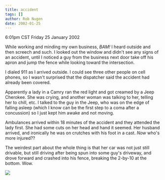 ```yaml
---
title: accident
tags: []
author: Rob Nugen
date: 2002-01-25
---
```


<title></title>
<p class=date>6:01pm CST Friday 25 January 2002</p>

<p>While working and minding my own business, <em>BAM!</em> I heard
outside and then screech and such.  I looked out the window and didn't
see any signs of an accident, until I noticed a guy from the business
next door take off his apron and jump the fence while looking toward
the intersection.</p>

<p>I dialed 911 as I arrived outside.  I could see three other people
on cell phones, so I wasn't surprised that the dispatcher said the
accident had already been covered.</p>

<p>Apparently a lady in a Camry ran the red light and got creamed by a
Jeep Cherokee.  She was crying, and another woman was talking to her,
telling her to chill, etc.  I talked to the guy in the Jeep, who was
on the edge of falling asleep (which I know can be the first step to a
coma after a concussion) so I just kept him awake and not moving.</p>

<p>Ambulances arrived within 18 minutes of the accident and they
attended the lady first.  She had some cuts on her head and hand it
seemed.  Her husband arrived, and ironically he was on crutches with
his foot in a cast.  <em>Now</em> who's more injured??</p>

<p>The weirdest part about the whole thing is that her car was not
just still drivable, but still driving after being spun into some
guy's driveway, and drove forward and crashed into his fence, breaking
the 2-by-10 at the bottom.  Wow.</p>

<p><img src='/images/rob/wL-ROB.gif'/></p>

